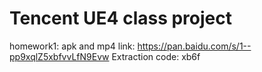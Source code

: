 # Tencent UE4 class project

homework1:
apk and mp4 link: https://pan.baidu.com/s/1--pp9xqlZ5xbfvvLfN9Evw 
Extraction code: xb6f 
